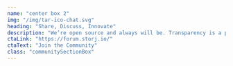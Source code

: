 ```yaml
---
name: "center box 2"
img: "/img/tar-ico-chat.svg"
heading: "Share, Discuss, Innovate"
description: "We’re open source and always will be. Transparency is a priority, and our community is the perfect place for people to share or collaborate on open source projects. We also showcase various projects and encourage networking."
ctaLink: "https://forum.storj.io/"
ctaText: "Join the Community"
class: "communitySectionBox"
---
```

